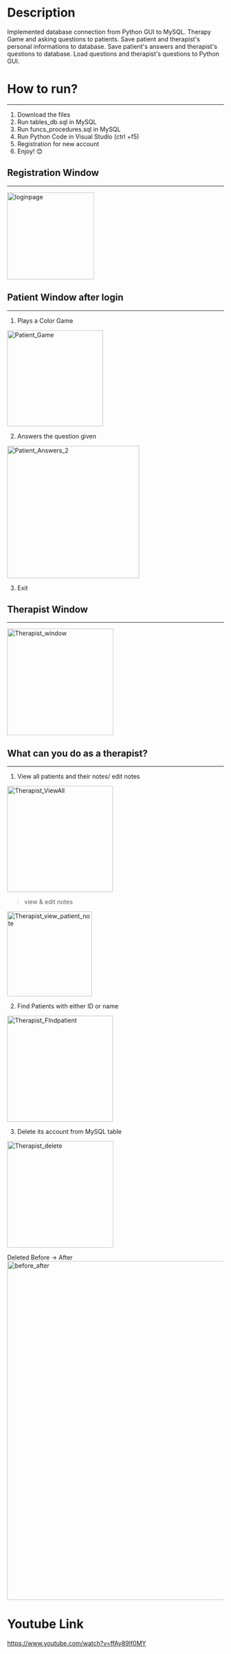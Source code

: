# Description
Implemented database connection from Python GUI to MySQL.  Therapy Game and asking questions to patients. Save patient and therapist's personal informations to database.  Save patient's answers and therapist's questions to database.  Load questions and therapist's questions to Python GUI. 

# How to run?
----------------------------
1. Download the files
2. Run tables_db.sql in MySQL
3. Run funcs_procedures.sql in MySQL
4. Run Python Code in Visual Studio (ctrl +f5)
5. Registration for new account
6. Enjoy! 😊

## Registration Window
-----------------------------------------
<img width="202" alt="loginpage" src="https://user-images.githubusercontent.com/37283117/147423137-c44d86b5-8988-4f8f-8b5b-998e974797dd.png">


## Patient Window after login
-------------------------------------
1. Plays a Color Game
<img width="223" alt="Patient_Game" src="https://user-images.githubusercontent.com/37283117/147620492-6fbd5e25-0ac5-4b45-96c9-cc4352921eed.png">

2. Answers the question given
<img width="307" alt="Patient_Answers_2" src="https://user-images.githubusercontent.com/37283117/147620527-e2d0cf78-48b3-44db-a192-a1abe70cf64d.png">

3. Exit

## Therapist Window 
-------------------------------------------
<img width="247" alt="Therapist_window" src="https://user-images.githubusercontent.com/37283117/147620009-81d6305f-402f-4ad6-a4d3-c75e2a16daa3.png">

## What can you do as a therapist? 
------------------------------------------------
1. View all patients and their notes/ edit notes
<img width="246" alt="Therapist_ViewAll" src="https://user-images.githubusercontent.com/37283117/147619975-34353a05-d4e6-4572-9f60-48f2aba47004.png">

> view & edit notes
<img width="197" alt="Therapist_view_patient_note" src="https://user-images.githubusercontent.com/37283117/147620764-f75e486d-fd61-478f-b237-eb6d56124b04.png">

2. Find Patients with either ID or name
<img width="246" alt="Therapist_FIndpatient" src="https://user-images.githubusercontent.com/37283117/147620031-75c25ccf-b4ad-4edf-b047-d744e67737dc.png">

3. Delete its account from MySQL table
<img width="247" alt="Therapist_delete" src="https://user-images.githubusercontent.com/37283117/147620076-c49cb176-4e19-475e-a2bf-a75d32bf1f0c.png">

Deleted Before -> After
<img width="786" alt="before_after" src="https://user-images.githubusercontent.com/37283117/147620321-efa6ba17-5dcc-4993-874e-97f99fc64718.png">


# Youtube Link
https://www.youtube.com/watch?v=ffAy89lf0MY
